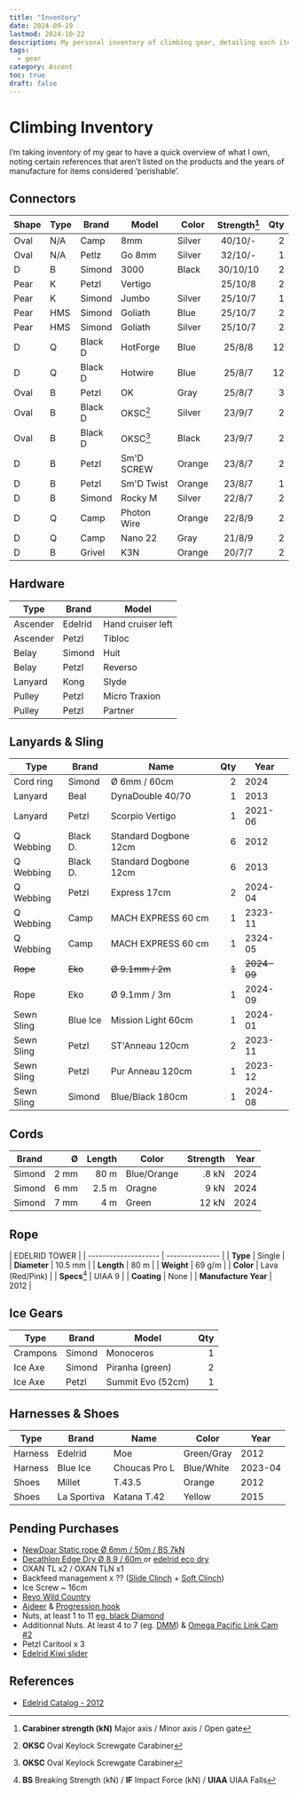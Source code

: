 ```yaml
---
title: "Inventory"
date: 2024-09-19
lastmod: 2024-10-22
description: My personal inventory of climbing gear, detailing each item to help me select the right equipment for different climbing situations.
tags:
  - gear
category: Ascent
toc: true
draft: false
---
```

# Climbing Inventory

I’m taking inventory of my gear to have a quick overview of what I own, noting certain references that aren’t listed on the products and the years of manufacture for items considered ‘perishable’.

## Connectors
| Shape | Type | Brand   | Model       | Color  | Strength[^1] | Qty |
| ----- | ---- | ------- | ----------- | ------ | :----------: | --: |
| Oval  | N/A  | Camp    | 8mm         | Silver | 40/10/-      | 2   |
| Oval  | N/A  | Petlz   | Go 8mm      | Silver | 32/10/-      | 1   |
| D     | B    | Simond  | 3000        | Black  | 30/10/10     | 2   |
| Pear  | K    | Petzl   | Vertigo     |        | 25/10/8      | 2   |
| Pear  | K    | Simond  | Jumbo       | Silver | 25/10/7      | 1   |
| Pear  | HMS  | Simond  | Goliath     | Blue   | 25/10/7      | 2   |
| Pear  | HMS  | Simond  | Goliath     | Silver | 25/10/7      | 2   |
| D     | Q    | Black D | HotForge    | Blue   | 25/8/8       | 12  |
| D     | Q    | Black D | Hotwire     | Blue   | 25/8/7       | 12  |
| Oval  | B    | Petzl   | OK          | Gray   | 25/8/7       | 3   |
| Oval  | B    | Black D | OKSC[^3]    | Silver | 23/9/7       | 2   |
| Oval  | B    | Black D | OKSC[^3]    | Black  | 23/9/7       | 2   |
| D     | B    | Petzl   | Sm'D SCREW  | Orange | 23/8/7       | 2   |
| D     | B    | Petzl   | Sm'D Twist  | Orange | 23/8/7       | 1   |
| D     | B    | Simond  | Rocky M     | Silver | 22/8/7       | 2   |
| D     | Q    | Camp    | Photon Wire | Orange | 22/8/9       | 2   |
| D     | Q    | Camp    | Nano 22     | Gray   | 21/8/9       | 2   |
| D     | B    | Grivel  | K3N         | Orange | 20/7/7       | 2   |

## Hardware
| Type     | Brand   | Model             |
| -------- | ------- | ----------------- |
| Ascender | Edelrid | Hand cruiser left |
| Ascender | Petzl   | Tibloc            |
| Belay    | Simond  | Huit              |
| Belay    | Petzl   | Reverso           |
| Lanyard  | Kong    | Slyde             |
| Pulley   | Petzl   | Micro Traxion     |
| Pulley   | Petzl   | Partner           |

## Lanyards & Sling
| Type       | Brand    | Name                  | Qty | Year    |
| ---------- | -------- | --------------------- | --: | ------- |
| Cord ring  | Simond   | Ø 6mm / 60cm          |   2 | 2024    |
| Lanyard    | Beal     | DynaDouble 40/70      |   1 | 2013    |
| Lanyard    | Petzl    | Scorpio Vertigo       |   1 | 2021-06 |
| Q Webbing  | Black D. | Standard Dogbone 12cm |   6 | 2012    |
| Q Webbing  | Black D. | Standard Dogbone 12cm |   6 | 2013    |
| Q Webbing  | Petzl    | Express 17cm          |   2 | 2024-04 |
| Q Webbing  | Camp     | MACH EXPRESS 60 cm    |   1 | 2323-11 |
| Q Webbing  | Camp     | MACH EXPRESS 60 cm    |   1 | 2324-05 |
| ~~Rope~~   | ~~Eko~~  | ~~Ø 9.1mm / 2m~~ | ~~1~~ | ~~2024-09~~ |
| Rope       | Eko      | Ø 9.1mm / 3m          |   1 | 2024-09 |
| Sewn Sling | Blue Ice | Mission Light 60cm    |   1 | 2024-01 |
| Sewn Sling | Petzl    | ST'Anneau 120cm       |   2 | 2023-11 |
| Sewn Sling | Petzl    | Pur Anneau 120cm      |   1 | 2023-12 |
| Sewn Sling | Simond   | Blue/Black 180cm      |   1 | 2024-08 |

## Cords
| Brand  |    Ø | Length | Color       | Strength | Year |
| ------ | ---: | -----: | ----------- | -------: | ---- |
| Simond | 2 mm | 80 m   | Blue/Orange |    .8 kN | 2024 |
| Simond | 6 mm | 2.5 m  | Oragne      |     9 kN | 2024 |
| Simond | 7 mm | 4 m    | Green       |    12 kN | 2024 |

## Rope 
| EDELRID TOWER        |
| -------------------- | --------------- |
| **Type**             | Single          |
| **Diameter**         | 10.5 mm         |
| **Length**           | 80 m            |
| **Weight**           | 69 g/m          |
| **Color**            | Lava (Red/Pink) |
| **Specs**[^4]        | UIAA 9          |
| **Coating**          | None            |
| **Manufacture Year** | 2012            |

## Ice Gears
| Type     | Brand   | Model             | Qty |
| -------- | ------- | ----------------- | --: |
| Crampons | Simond  | Monoceros         |   1 |
| Ice Axe  | Simond  | Piranha (green)   |   2 |
| Ice Axe  | Petzl   | Summit Evo (52cm) |   1 |

## Harnesses & Shoes
| Type       | Brand       | Name               | Color      | Year    |
| ---------- | ----------- | ------------------ | ---------- | ------- |
| Harness    | Edelrid     | Moe                | Green/Gray | 2012    |
| Harness    | Blue Ice    | Choucas Pro L      | Blue/White | 2023-04 |
| Shoes      | Millet      | T.43.5             | Orange     | 2012    |
| Shoes      | La Sportiva | Katana T.42        | Yellow     | 2015    |

## Pending Purchases
- [NewDoar Static rope Ø 6mm / 50m / BS 7kN](https://www.amazon.fr/NewDoar-descalade-Accessoire-darboriste-transport-6M/dp/B0CY1FDRWL)
- [Decathlon Edge Dry Ø 8.9 / 60m ](https://www.decathlon.fr/p/corde-escalade-et-alpinisme-triple-norme-8-9-mm-x-60-m-edge-dry-rose/_/R-p-196870?mc=8495202&c=rouge_rose_gris) or [edelrid eco dry](https://edelrid.com/fr-fr/sport/cordes/swift-eco-dry-8-9mm?variant=557080)
- OXAN TL x2 / OXAN TLN x1
- Backfeed management x ?? ([Slide Clinch](https://avantclimbing.com/products/quicklink-slide-cinch-lead-rope-solo-backfeed-preventer?variant=46991970861340) + [Soft Clinch](https://avantclimbing.com/products/soft-cinch-lead-rope-solo-backfeed-preventer-5-pack?variant=46932672545052))
- Ice Screw ~ 16cm
- [Revo Wild Country](https://www.ekosport.fr/wild-country-revo-belay-device-p-9-103934)
- [Aideer](https://www.ekosport.fr/petzl-etrier-gradistep-p-9-107713) & [Progression hook](https://www.petzl.com/FR/fr/Sport/Sacs-et-accessoires/GOUTTE-D-EAU)
- Nuts, at least 1 to 11 [eg. black Diamond](https://www.ekosport.fr/black-diamond-stopper-set-pro-1-13-p-9-37808)
- Additionnal Nuts. At least 4 to 7 (eg. [DMM](https://www.ekosport.fr/dmm-wallnut-set-3-8-p-9-126252)) & [Omega Pacific Link Cam #2](https://www.spelemat.com/produits/f/b/omega-pacific+p/link-cam-2)
- Petzl Caritool x 3
- [Edelrid Kiwi slider](https://www.ekosport.fr/edelrid-kiwi-slider-p-9-106272)

## References
- [Edelrid Catalog - 2012](http://thestonegroupwest.com/uploads/2/8/9/7/2897956/edelrid_catalog_2012.pdf)

[^1]: **Carabiner strength (kN)** Major axis / Minor axis / Open gate
[^2]: **Diameter** (mm) / **Length** (m) / **Weigth** (g/m)
[^3]: **OKSC** Oval Keylock Screwgate Carabiner
[^4]: **BS** Breaking Strength (kN) / **IF** Impact Force (kN) / **UIAA** UIAA Falls
